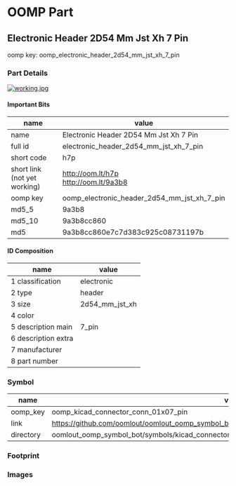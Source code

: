# OOMP Part  
## Electronic Header 2D54 Mm Jst Xh 7 Pin  
  
oomp key: oomp_electronic_header_2d54_mm_jst_xh_7_pin  
  
### Part Details  
  
[![working.jpg](working_600.jpg)](working.jpg)  
  
#### Important Bits  
| name | value | 
| --- | --- | 
| name | Electronic Header 2D54 Mm Jst Xh 7 Pin | 
| full id | electronic_header_2d54_mm_jst_xh_7_pin | 
| short code | h7p | 
| short link<br>(not yet working) | http://oom.lt/h7p<br>http://oom.lt/9a3b8 | 
| oomp key | oomp_electronic_header_2d54_mm_jst_xh_7_pin | 
| md5_5 | 9a3b8 | 
| md5_10 | 9a3b8cc860 | 
| md5 | 9a3b8cc860e7c7d383c925c08731197b | 
#### ID Composition  
| name | value | 
| --- | --- | 
| 1 classification | electronic | 
| 2 type | header | 
| 3 size | 2d54_mm_jst_xh | 
| 4 color |  | 
| 5 description main | 7_pin | 
| 6 description extra |  | 
| 7 manufacturer |  | 
| 8 part number |  | 
### Symbol  
| name | value | 
| --- | --- | 
| oomp_key | oomp_kicad_connector_conn_01x07_pin | 
| link | https://github.com/oomlout/oomlout_oomp_symbol_bot/tree/main/symbols/kicad_connector_conn_01x07_pin | 
| directory | oomlout_oomp_symbol_bot/symbols/kicad_connector_conn_01x07_pin//working/working.kicad_sym | 
### Footprint  
### Images  
